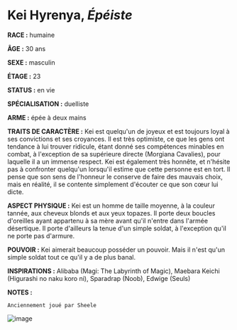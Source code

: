 # Kei Hyrenya, *Épéiste*

**RACE :** humaine

**ÂGE :** 30 ans

**SEXE :** masculin

**ÉTAGE :** 23

**STATUS :** en vie

**SPÉCIALISATION :** duelliste

**ARME :** épée à deux mains

**TRAITS DE CARACTÈRE :** Kei est quelqu'un de joyeux et est toujours loyal à ses convictions et ses croyances. Il est très optimiste, ce que les gens ont tendance à lui trouver ridicule, étant donné ses compétences minables en combat, à l'exception de sa supérieure directe (Morgiana Cavalies), pour laquelle il a un immense respect. Kei est également très honnête, et n'hésite pas à confronter quelqu'un lorsqu'il estime que cette personne est en tort. Il pense que son sens de l'honneur le conserve de faire des mauvais choix, mais en réalité, il se contente simplement d'écouter ce que son cœur lui dicte.

**ASPECT PHYSIQUE :** Kei est un homme de taille moyenne, à la couleur tannée, aux cheveux blonds et aux yeux topazes. Il porte deux boucles d'oreilles ayant appartenu à sa mère avant qu'il n'entre dans l'armée désertique. Il porte d'ailleurs la tenue d'un simple soldat, à l'exception qu'il ne porte pas d'armure.

**POUVOIR :** Kei aimerait beaucoup posséder un pouvoir. Mais il n'est qu'un simple soldat tout ce qu'il y a de plus banal.

**INSPIRATIONS :** Alibaba (Magi: The Labyrinth of Magic), Maebara Keichi (Higurashi no naku koro ni), Sparadrap (Noob), Edwige (Seuls)

**NOTES :**

`Anciennement joué par Sheele`

![image](https://enyxia.alkanife.fr/images/characters/kei.png)